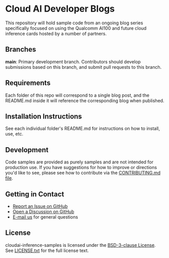 # Cloud AI Developer Blogs

This repository will hold sample code from an ongoing blog series specifically focused on using the Qualcomm AI100 and future cloud inference cards hosted by a number of partners.

## Branches

**main**: Primary development branch. 
Contributors should develop submissions based on this branch, and submit pull requests to this branch.

## Requirements

Each folder of this repo will correspond to a single blog post, and the README.md inside it will reference the corresponding blog when published.  

## Installation Instructions

See each individual folder's README.md for instructions on how to install, use, etc.

## Development

Code samples are provided as purely samples and are not intended for production use. If you have suggestions for how to improve or directions you'd like to see, please see how to contribute via the [CONTRIBUTING.md file](CONTRIBUTING.md).

## Getting in Contact

* [Report an Issue on GitHub](../../issues)
* [Open a Discussion on GitHub](../../discussions)
* [E-mail us](mailto:raysteph@qti.qualcomm.com) for general questions

## License

cloudai-inference-samples is licensed under the [BSD-3-clause License](https://spdx.org/licenses/BSD-3-Clause.html). See [LICENSE.txt](LICENSE.txt) for the full license text.
